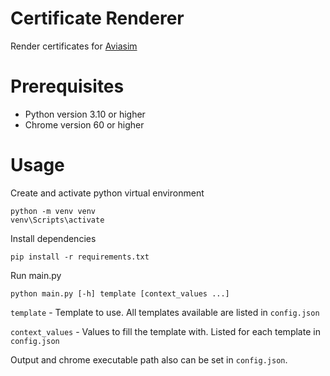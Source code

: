 # Certificate Renderer

Render certificates for [Aviasim](https://aviasim.com.ua)

# Prerequisites

- Python version 3.10 or higher
- Chrome version 60 or higher

# Usage

Create and activate python virtual environment
```shell
python -m venv venv
venv\Scripts\activate
```

Install dependencies
```shell
pip install -r requirements.txt
```

Run main.py
```shell
python main.py [-h] template [context_values ...]
```

`template` - Template to use. All templates available are listed in `config.json`

`context_values` - Values to fill the template with. Listed for each template in `config.json`

Output and chrome executable path also can be set in `config.json`.